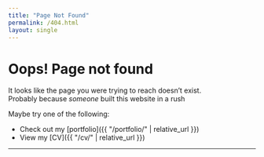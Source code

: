 ```yaml
---
title: "Page Not Found"
permalink: /404.html
layout: single
---
```


# Oops! Page not found 

It looks like the page you were trying to reach doesn’t exist.  
Probably because *someone* built this website in a rush

Maybe try one of the following:   
- Check out my [portfolio]({{ "/portfolio/" | relative_url }})  
- View my [CV]({{ "/cv/" | relative_url }})  

---
